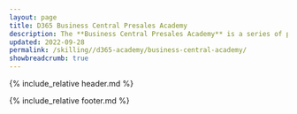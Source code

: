 ```yaml
---
layout: page
title: D365 Business Central Presales Academy
description: The **Business Central Presales Academy** is a series of presentations combined with hands-on materials designed to upskill individuals who are responsible for preparing and delivering Business Central software demonstrations. Demos and the accompanying hands-on labs cover topics which integrate Business Central to Microsoft Outlook, Microsoft Excel, Microsoft Word, Mobile experience, Power Platform (PowerApps, Power Automate, Power BI and Power Virtual Agent) and Dynamics 365 Sales. All content contains the latest features based on the most recent release.
updated: 2022-09-28
permalink: /skilling//d365-academy/business-central-academy/
showbreadcrumb: true
---
```


{% include_relative header.md %}

{% include_relative footer.md %}